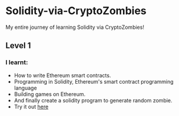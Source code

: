 # Solidity-via-CryptoZombies
My entire journey of learning Solidity via CryptoZombies!

## Level 1
### I learnt:
* How to write Ethereum smart contracts.
* Programming in Solidity, Ethereum's smart contract programming language
* Building games on Ethereum.
* And finally create a solidity program to generate random zombie. 
* Try it out [here](https://share.cryptozombies.io/en/lesson/1/share/hybrid?id=Y3p8NTM5NTY1)
